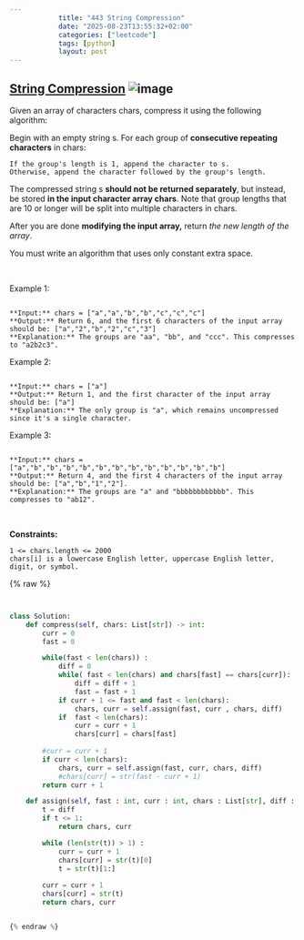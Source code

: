 ```yaml
---
            title: "443 String Compression"
            date: "2025-08-23T13:55:32+02:00"
            categories: ["leetcode"]
            tags: [python]
            layout: post
---
```

            
## [String Compression](https://leetcode.com/problems/string-compression) ![image](https://img.shields.io/badge/Difficulty-Medium-orange)

Given an array of characters chars, compress it using the following algorithm:

Begin with an empty string s. For each group of **consecutive repeating characters** in chars:

	If the group's length is 1, append the character to s.
	Otherwise, append the character followed by the group's length.

The compressed string s **should not be returned separately**, but instead, be stored **in the input character array chars**. Note that group lengths that are 10 or longer will be split into multiple characters in chars.

After you are done **modifying the input array,** return *the new length of the array*.

You must write an algorithm that uses only constant extra space.

 

Example 1:

```

**Input:** chars = ["a","a","b","b","c","c","c"]
**Output:** Return 6, and the first 6 characters of the input array should be: ["a","2","b","2","c","3"]
**Explanation:** The groups are "aa", "bb", and "ccc". This compresses to "a2b2c3".

```

Example 2:

```

**Input:** chars = ["a"]
**Output:** Return 1, and the first character of the input array should be: ["a"]
**Explanation:** The only group is "a", which remains uncompressed since it's a single character.

```

Example 3:

```

**Input:** chars = ["a","b","b","b","b","b","b","b","b","b","b","b","b"]
**Output:** Return 4, and the first 4 characters of the input array should be: ["a","b","1","2"].
**Explanation:** The groups are "a" and "bbbbbbbbbbbb". This compresses to "ab12".
```

 

**Constraints:**

	1 <= chars.length <= 2000
	chars[i] is a lowercase English letter, uppercase English letter, digit, or symbol.

{% raw %}


```python


class Solution:
    def compress(self, chars: List[str]) -> int:
        curr = 0
        fast = 0

        while(fast < len(chars)) :
            diff = 0
            while( fast < len(chars) and chars[fast] == chars[curr]):
                diff = diff + 1
                fast = fast + 1
            if curr + 1 <= fast and fast < len(chars):
                chars, curr = self.assign(fast, curr , chars, diff)
            if  fast < len(chars):
                curr = curr + 1
                chars[curr] = chars[fast]
        
        #curr = curr + 1
        if curr < len(chars):
            chars, curr = self.assign(fast, curr, chars, diff)
            #chars[curr] = str(fast - curr + 1)
        return curr + 1

    def assign(self, fast : int, curr : int, chars : List[str], diff : int) -> (List[str], int) :
        t = diff
        if t <= 1:
            return chars, curr

        while (len(str(t)) > 1) :
            curr = curr + 1
            chars[curr] = str(t)[0]
            t = str(t)[1:]
        
        curr = curr + 1
        chars[curr] = str(t)
        return chars, curr


{% endraw %}
```
